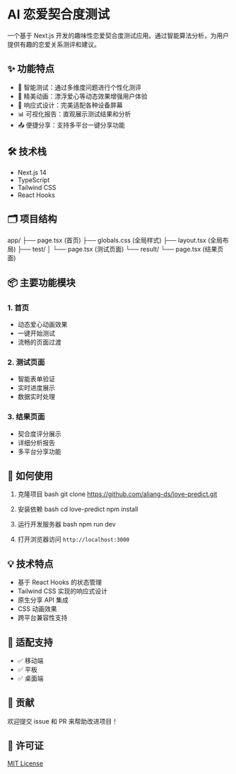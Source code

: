 
 # AI 恋爱契合度测试

一个基于 Next.js 开发的趣味性恋爱契合度测试应用。通过智能算法分析，为用户提供有趣的恋爱关系测评和建议。

## ✨ 功能特点

- 🎯 智能测试：通过多维度问题进行个性化测评
- 💝 精美动画：漂浮爱心等动态效果增强用户体验
- 📱 响应式设计：完美适配各种设备屏幕
- 📊 可视化报告：直观展示测试结果和分析
- 📤 便捷分享：支持多平台一键分享功能

## 🛠️ 技术栈

- Next.js 14
- TypeScript
- Tailwind CSS
- React Hooks

## 🗂️ 项目结构

app/
├── page.tsx (首页)
├── globals.css (全局样式)
├── layout.tsx (全局布局)
├── test/
│ └── page.tsx (测试页面)
└── result/
└── page.tsx (结果页面)

## 📦 主要功能模块

### 1. 首页
- 动态爱心动画效果
- 一键开始测试
- 流畅的页面过渡

### 2. 测试页面
- 智能表单验证
- 实时进度展示
- 数据实时处理

### 3. 结果页面
- 契合度评分展示
- 详细分析报告
- 多平台分享功能

## 🚀 如何使用

1. 克隆项目
   bash
git clone https://github.com/aliang-ds/love-predict.git

2. 安装依赖
 bash
cd love-predict
npm install

3. 运行开发服务器
bash
npm run dev

4. 打开浏览器访问 `http://localhost:3000`

## 💡 技术特点

- 基于 React Hooks 的状态管理
- Tailwind CSS 实现的响应式设计
- 原生分享 API 集成
- CSS 动画效果
- 跨平台兼容性支持

## 📱 适配支持

- ✅ 移动端
- ✅ 平板
- ✅ 桌面端

## 🤝 贡献

欢迎提交 issue 和 PR 来帮助改进项目！

## 📄 许可证

[MIT License](LICENSE)
